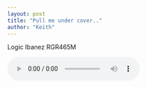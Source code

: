 ```yaml
---
layout: post
title: "Pull me under cover.."
author: "Keith"
---
```



Logic
Ibanez RGR465M

<audio src="/assets/images/5381f65a643f2a144fca56b675d7f48a.mp3" controls preload></audio>





